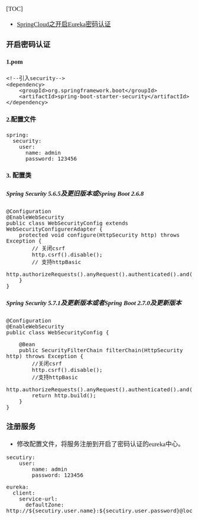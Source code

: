 <span  style="font-family: Simsun,serif; font-size: 17px; ">

[TOC]

- [SpringCloud之开启Eureka密码认证](https://blog.csdn.net/jc_hook/article/details/125526221)

### 开启密码认证

#### 1.pom

~~~
<!--引入security-->
<dependency>
    <groupId>org.springframework.boot</groupId>
    <artifactId>spring-boot-starter-security</artifactId>
</dependency>
~~~

#### 2.配置文件

~~~
spring:
  security:
    user:
      name: admin
      password: 123456
~~~

#### 3. 配置类

##### Spring Security 5.6.5及更旧版本或Spring Boot 2.6.8

~~~
@Configuration
@EnableWebSecurity
public class WebSecurityConfig extends WebSecurityConfigurerAdapter {
    protected void configure(HttpSecurity http) throws Exception {
        // 关闭csrf
        http.csrf().disable();
        // 支持httpBasic
        http.authorizeRequests().anyRequest().authenticated().and().httpBasic();
    }
}
~~~

##### Spring Security 5.7.1及更新版本或者Spring Boot 2.7.0及更新版本

~~~
@Configuration
@EnableWebSecurity
public class WebSecurityConfig {

    @Bean
    public SecurityFilterChain filterChain(HttpSecurity http) throws Exception {
        //关闭csrf
        http.csrf().disable();
        //支持httpBasic
        http.authorizeRequests().anyRequest().authenticated().and().httpBasic();
        return http.build();
    }
}
~~~

### 注册服务

- 修改配置文件，将服务注册到开启了密码认证的eureka中心。

~~~
secutiry:
	user:
		name: admin
      	password: 123456

eureka:
  client:
    service-url:
      defaultZone: http://${secutiry.user.name}:${secutiry.user.password}@localhost:8086/eureka
~~~

</span>